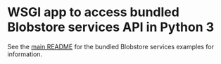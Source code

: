 # WSGI app to access bundled Blobstore services API in Python 3

See the [main README](../README.md) for the bundled Blobstore services examples
for information.
